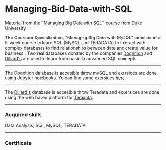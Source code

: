 # Managing-Bid-Data-with-SQL
Material from the ¨Managing Big Data with SQL¨ course from Duke University

The Coursera Specialization, "Managing Big Data with MySQL" consists of a 5-week course to learn SQL (MySQL and TERADATA) to interact with complex databases to find relationships between data and create value for business . Two real databases donated by the companies [Dognition](https://www.dognition.com/) and [Dillard's](https://www.dillards.com/) are used to learn from basic to advanced SQL concepts. 

---
The [Dognition](https://www.dognition.com/) database is accesible throw mySQL and exersices are done using Jupyter notebooks. 
Yo can find some exersices [here](https://github.com/nicoambrosis/Managing-Bid-Data-with-SQL/tree/main/MySQL). 

---
The [Dillard's](https://www.dillards.com/) database is accesible throw Teradata and excersices are done using the web based platform for [Teradata](https://www.teradata.com/). 


---
### Acquired skills
Data Analysis, SQL, MySQL, TERADATA

---
### Certificate

